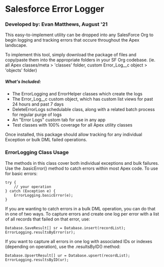 # Salesforce Error Logger
### Developed by: Evan Matthews, August '21

This easy-to-implement utility can be dropped into any SalesForce Org to begin
logging and tracking errors that occure throughout the Apex landscape.

To implement this tool, simply download the package of files and copy/paste them into
the appropriate folders in your SF Org codebase.  (ie. all Apex classes/meta > 'classes' folder, custom Error_Log__c object > 'objects' folder)

##### What's Included:

 * The ErrorLogging and ErrorHelper classes which create the logs
 * The Error_Log__c custom object, which has custom list views for past 24 hours and past 7 days
 * DeleteErrorLogs schedulable class, along with a related batch process for regular purge of logs
 * An "Error Logs" custom tab for use in any app
 * Test classes with 100% coverage for all Apex utility classes


 Once installed, this package should allow tracking for any individual Exception or bulk DML failed operations.


 ### ErrorLogging Class Usage

 The methods in this class cover both individual exceptions and bulk failures.  Use the .basicError()
 method to catch errors within most Apex code.  To use for basic errors:

```
try {
    // your operation
} catch (Exception e) {
    ErrorLogging.basicError(e);
}
```

If you are wanting to catch errors in a bulk DML operation, you can do that in one of two ways.  To
capture errors and create one log per error with a list of all records that failed on that error, use:

```
Database.SaveResult[] sr = Database.insert(recordList);
ErrorLogging.resultsByError(sr);
```

If you want to capture all errors in one log with associated IDs or indexes (depending on operation),
use the .resultsByID() method:

```
Database.UpsertResult[] ur = Database.upsert(recordList);
ErrorLogging.resultsByID(ur);
```
